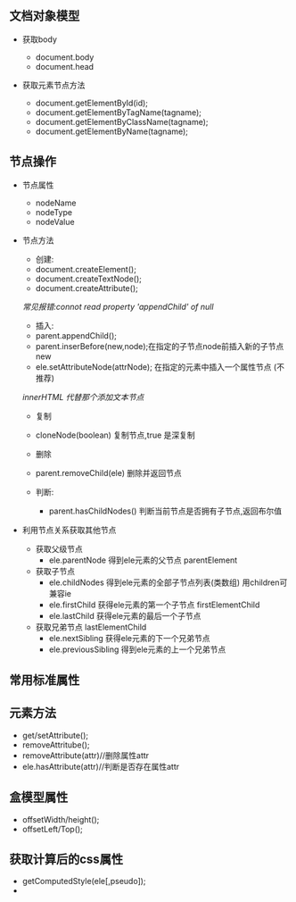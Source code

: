 ## 文档对象模型

- 获取body
  - document.body
  - document.head

- 获取元素节点方法
  - document.getElementById(id);
  - document.getElementByTagName(tagname);
  - document.getElementByClassName(tagname);
  - document.getElementByName(tagname);

## 节点操作

- 节点属性
  - nodeName
  - nodeType
  - nodeValue

- 节点方法
  - 创建:
  - document.createElement();
  - document.createTextNode();
  - document.createAttribute();

  *常见报错:connot read property 'appendChild' of null*

  - 插入:
  - parent.appendChild();
  - parent.inserBefore(new,node);在指定的子节点node前插入新的子节点new
  - ele.setAttributeNode(attrNode); 在指定的元素中插入一个属性节点 (不推荐)

  *innerHTML 代替那个添加文本节点*

  - 复制
  - cloneNode(boolean) 复制节点,true 是深复制

  - 删除
  - parent.removeChild(ele) 删除并返回节点

  - 判断:
    - parent.hasChildNodes() 判断当前节点是否拥有子节点,返回布尔值

- 利用节点关系获取其他节点
  - 获取父级节点
    - ele.parentNode 得到ele元素的父节点   parentElement
  - 获取子节点 
    - ele.childNodes 得到ele元素的全部子节点列表(类数组)    用children可兼容ie 
    - ele.firstChild 获得ele元素的第一个子节点 firstElementChild
    - ele.lastChild 获得ele元素的最后一个子节点
  - 获取兄弟节点 lastElementChild
    - ele.nextSibling 获得ele元素的下一个兄弟节点
    - ele.previousSibling 得到ele元素的上一个兄弟节点

## 常用标准属性


## 元素方法
- get/setAttribute();
- removeAttritube();
- removeAttribute(attr)//删除属性attr
- ele.hasAttribute(attr)//判断是否存在属性attr

## 盒模型属性

- offsetWidth/height();
- offsetLeft/Top();

## 获取计算后的css属性
- getComputedStyle(ele[,pseudo]);
- 
